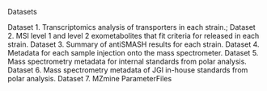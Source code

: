Datasets 


Dataset 1. Transcriptomics analysis of transporters in each strain.;
Dataset 2. MSI level 1 and level 2 exometabolites that fit criteria for released in each strain. 
Dataset 3. Summary of antiSMASH results for each strain.
Dataset 4. Metadata for each sample injection onto the mass spectrometer.
Dataset 5. Mass spectrometry metadata for internal standards from polar analysis.
Dataset 6. Mass spectrometry metadata of JGI in-house standards from polar analysis.
Dataset 7. MZmine ParameterFiles
